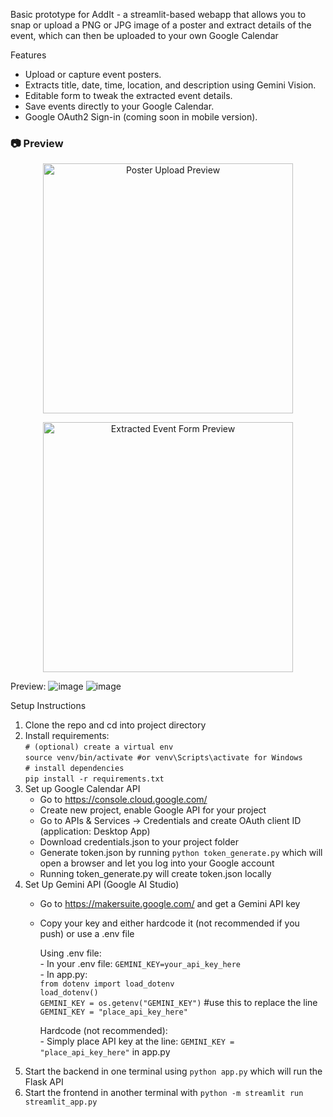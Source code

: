 Basic prototype for AddIt - a streamlit-based webapp that allows you to snap or upload a PNG or JPG image of a poster and extract details of the event, which can then be uploaded to your own Google Calendar  

Features
- Upload or capture event posters.
- Extracts title, date, time, location, and description using Gemini Vision.
- Editable form to tweak the extracted event details.
- Save events directly to your Google Calendar.
- Google OAuth2 Sign-in (coming soon in mobile version).


<h3>📷 Preview</h3>

<p align="center">
  <img src="https://github.com/user-attachments/assets/9bbc0ea4-5b7f-4844-87f3-e0b5008f8153" alt="Poster Upload Preview" width="400"/>
</p>

<p align="center">
  <img src="https://github.com/user-attachments/assets/b169a55c-c997-456c-9556-419f2e7ba7ce" alt="Extracted Event Form Preview" width="400"/>
</p>


      
Preview:
![image](https://github.com/user-attachments/assets/9bbc0ea4-5b7f-4844-87f3-e0b5008f8153)
![image](https://github.com/user-attachments/assets/b169a55c-c997-456c-9556-419f2e7ba7ce)



Setup Instructions  
1. Clone the repo and cd into project directory
2. Install requirements:     
   `# (optional) create a virtual env`  
   `source venv/bin/activate #or venv\Scripts\activate for Windows`  
   `# install dependencies`  
   `pip install -r requirements.txt`  
3. Set up Google Calendar API
    - Go to https://console.cloud.google.com/
    - Create new project, enable Google API for your project
    - Go to APIs & Services -> Credentials and create OAuth client ID (application: Desktop App)
    - Download credentials.json to your project folder
    - Generate token.json by running `python token_generate.py` which will open a browser and let you log into your Google account
    - Running token_generate.py will create token.json locally
5. Set Up Gemini API (Google AI Studio)
   - Go to https://makersuite.google.com/ and get a Gemini API key
   - Copy your key and either hardcode it (not recommended if you push) or use a .env file

      Using .env file:   
         - In your .env file: `GEMINI_KEY=your_api_key_here`  
         - In app.py:  
         `from dotenv import load_dotenv`  
      `load_dotenv()`  
             `GEMINI_KEY = os.getenv("GEMINI_KEY")` #use this to replace the line `GEMINI_KEY = "place_api_key_here"`  
  
       Hardcode (not recommended):  
         - Simply place API key at the line: `GEMINI_KEY = "place_api_key_here"` in app.py  
6. Start the backend in one terminal using `python app.py` which will run the Flask API  
7. Start the frontend in another terminal with `python -m streamlit run streamlit_app.py`  

     
   
